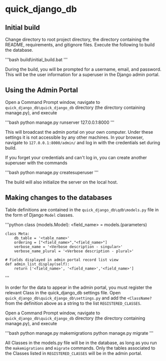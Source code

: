 # quick_django_db

## Initial build

Change directory to root project directory, the directory containing the README, requirements, and gitignore files.  Execute the following to build the database.

'''bash
build\initial_build.bat
'''

During the build, you will be prompted for a username, email, and password.  This will be the user information for a superuser in the Django admin portal.

## Using the Admin Portal

Open a Command Prompt window, navigate to `quick_django_db\quick_django_db` directory (the directory containing manage.py), and execute

'''bash
python manage.py runserver 127.0.0.1:8000
'''

This will broadcast the admin portal on your own computer.  Under these settings it is not accessible by any other machines.  In your browser, navigate to `127.0.0.1:8000/admin/` and log in with the credentials set during build.  

If you forget your credentials and can't log in, you can create another superuser with the commands

'''bash
python manage.py createsuperuser
'''

The build will also initialize the server on the local host.

## Making changes to the databases

Table definitions are contained in the `quick_django_db\qdb\models.py` file in the form of Django `Model` classes.  

'''python
class <ClassName>(models.Model):
    <field_name> = models.<Django model>(parameters)

    class Meta:
        db_table = '<table_name>'
        ordering = ["<field_name>","<field_name>"]
        verbose_name = '<Verbose description - singular>'
        verbose_name_plural = '<Verbose description - plural>'

    # Fields displayed in admin portal record list view
    def admin_list_display(self):
        return ['<field_name>', '<field_name>','<field_name>']
'''

In order for the data to appear in the admin portal, you must register the relevant Class in the quick_django_db settings file.  Open `quick_django_db\quick_django_db\settings.py` and add the `<ClassName?` from the definition above as a string to the list `REGISTERED_CLASSES`.

Open a Command Prompt window, navigate to `quick_django_db\quick_django_db` directory (the directory containing manage.py), and execute

'''bash
python manage.py makemigrations
python manage.py migrate
'''

All Classes in the models.py file will be in the database, as long as you run the `makemigrations` and `migrate` commands.  Only the tables associated to the Classes listed in `REGISTERED_CLASSES` will be in the admin portal.
